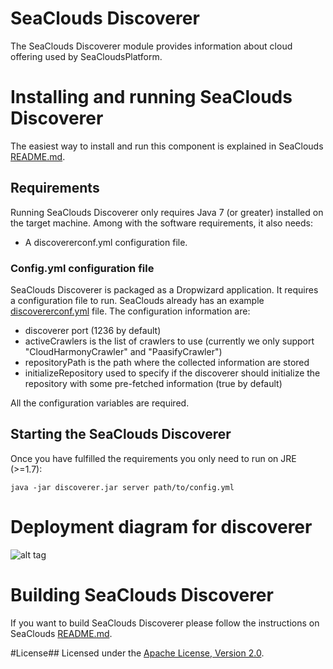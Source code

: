SeaClouds Discoverer
====================

The SeaClouds Discoverer module provides information about cloud offering used by SeaCloudsPlatform.

# Installing and running SeaClouds Discoverer
The easiest way to install and run this component is explained in SeaClouds [README.md](../README.md).

## Requirements
Running SeaClouds Discoverer only requires Java 7 (or greater) installed on the target machine. Among with the software requirements, it also needs:

- A discovererconf.yml configuration file.

### Config.yml configuration file
SeaClouds Discoverer is packaged as a Dropwizard application. It requires a configuration file to run. SeaClouds already has an example [discovererconf.yml](./discovererconf.yml)
file. The configuration information are:

- discoverer port (1236 by default)
- activeCrawlers is the list of crawlers to use (currently we only support "CloudHarmonyCrawler" and "PaasifyCrawler")
- repositoryPath is the path where the collected information are stored
- initializeRepository used to specify if the discoverer should initialize the repository with some pre-fetched information (true by default)

All the configuration variables are required.

## Starting the SeaClouds Discoverer
Once you have fulfilled the requirements you only need to run on JRE (>=1.7): 

``` java -jar discoverer.jar server path/to/config.yml ```

# Deployment diagram for discoverer
![alt tag](discoverer.png)

# Building SeaClouds Discoverer
If you want to build SeaClouds Discoverer please follow the instructions on SeaClouds [README.md](../README.md). 

#License##
Licensed under the [Apache License, Version 2.0](http://www.apache.org/licenses/LICENSE-2.0).